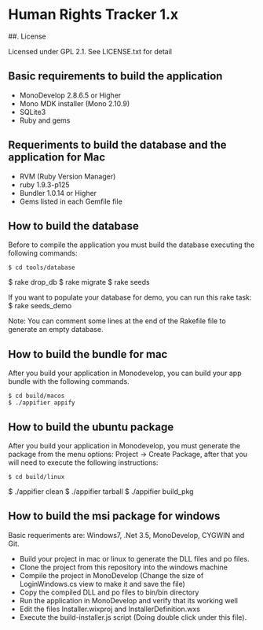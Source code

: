 # Human Rights Tracker 1.x

##. License

Licensed under GPL 2.1. See LICENSE.txt for detail

## Basic requirements to build the application

* MonoDevelop 2.8.6.5 or Higher
* Mono MDK installer (Mono 2.10.9)
* SQLite3
* Ruby and gems

## Requeriments to build the database and the application for Mac

* RVM (Ruby Version Manager)
* ruby 1.9.3-p125
* Bundler 1.0.14 or Higher 
* Gems listed in each Gemfile file

## How to build the database

Before to compile the application you must build the database executing the following commands:

	$ cd tools/database
  $ rake drop_db
	$ rake migrate
	$ rake seeds  

If you want to populate your database for demo, you can run this rake task:
	$ rake seeds_demo

Note: You can comment some lines at the end of the Rakefile file to generate an empty database.

## How to build the bundle for mac 

After you build your application in Monodevelop, you can build your app bundle with the following commands.

	$ cd build/macos
	$ ./appifier appify

## How to build the ubuntu package

After you build your application in Monodevelop, you must generate the package from the menu options:
Project -> Create Package, after that you will need to execute the
following instructions:

	$ cd build/linux
  $ ./appifier clean
  $ ./appifier tarball
  $ ./appifier build_pkg

## How to build the msi package for windows

Basic requeriments are: Windows7, .Net 3.5, MonoDevelop, CYGWIN and Git.

  * Build your project in mac or linux to generate the DLL files and po
files.
  * Clone the project from this repository into the windows machine
  * Compile the project in MonoDevelop (Change the size of
LoginWindows.cs view to make it and save the file)
  * Copy the compiled DLL and po files to bin/bin directory
  * Run the application in MonoDevelop and verify that its working well
  * Edit the files  Installer.wixproj and InstallerDefinition.wxs
  * Execute the build-installer.js script (Doing double click under this
file).
